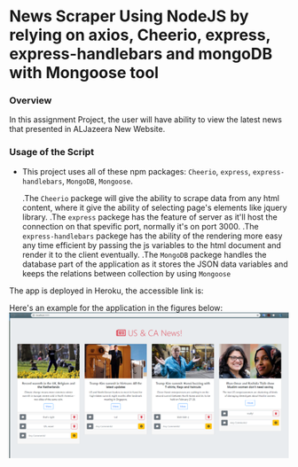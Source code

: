 # News Scraper Using NodeJS by relying on axios, Cheerio, express, express-handlebars and mongoDB with Mongoose tool

### Overview

In this assignment Project, the user will have ability to view the latest news that presented in ALJazeera New Website.

### Usage of the Script

* This project uses all of these npm packages: `Cheerio`, `express`, `express-handlebars`, `MongoDB`, `Mongoose`. 

    .The `Cheerio` packege will give the ability to scrape data from any html content, where it give the ability of selecting page's elements like jquery library.
    .The `express` packege has the feature of server as it'll host the connection on that spevific port, normally it's on port 3000.
    .The `express-handlebars` packege has the ability of the rendering more easy any time efficient by passing the js variables to the html document and render it to the client eventually.
    .The `MongoDB` packege handles the database part of the application as it stores the JSON data variables and keeps the relations between collection by using `Mongoose`

The app is deployed in Heroku, the accessible link is:

Here's an example for the application in the figures below:
![App Example](./images/example.png)
